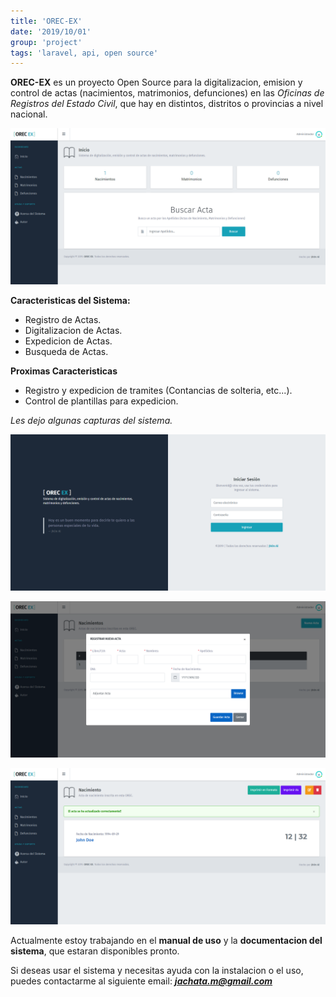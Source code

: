 ```yaml
---
title: 'OREC-EX'
date: '2019/10/01'
group: 'project'
tags: 'laravel, api, open source'
---
```


**OREC-EX** es un proyecto Open Source para la digitalizacion, emision y control de actas (nacimientos, matrimonios, defunciones) en las *Oficinas de Registros del Estado Civil*, que hay en distintos, distritos o provincias a nivel nacional.

![OREC-EX Dashboard](../images/orec-ex/dashboard.png)

**Caracteristicas del Sistema:**
- Registro de Actas.
- Digitalizacion de Actas.
- Expedicion de Actas.
- Busqueda de Actas.

**Proximas Caracteristicas**
- Registro y expedicion de tramites (Contancias de solteria, etc...).
- Control de plantillas para expedicion.

*Les dejo algunas capturas del sistema.*

![OREC-EX Login](../images/orec-ex/login.png)


![OREC-EX CRUD](../images/orec-ex/new-act.png)


![OREC-EX Details](../images/orec-ex/act.png)

Actualmente estoy trabajando en el **manual de uso** y la **documentacion del sistema**, que estaran disponibles pronto.

Si deseas usar el sistema y necesitas ayuda con la instalacion o el uso, puedes contactarme al siguiente email: ***jachata.m@gmail.com***